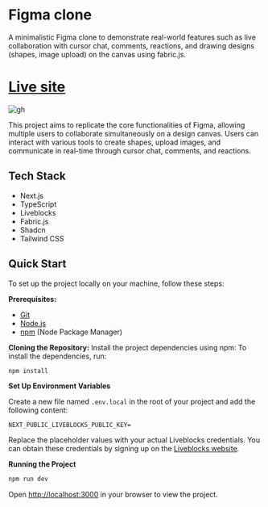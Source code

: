 # Figma clone

A minimalistic Figma clone to demonstrate real-world features such as live collaboration with cursor chat, comments, reactions, and drawing designs (shapes, image upload) on the canvas using fabric.js.

# [Live site](https://tshirt.allanalton.com/)

![gh](https://github.com/alton47/Figma-clone/assets/79355369/2e6c98ce-21fa-4bf3-810f-76a2f5a96b90)

This project aims to replicate the core functionalities of Figma, allowing multiple users to collaborate simultaneously on a design canvas. Users can interact with various tools to create shapes, upload images, and communicate in real-time through cursor chat, comments, and reactions.

## Tech Stack

- Next.js
- TypeScript
- Liveblocks
- Fabric.js
- Shadcn
- Tailwind CSS

## Quick Start

To set up the project locally on your machine, follow these steps:

**Prerequisites:**

- [Git](https://git-scm.com/)
- [Node.js](https://nodejs.org/en)
- [npm](https://www.npmjs.com/) (Node Package Manager)

**Cloning the Repository:**
Install the project dependencies using npm:
To install the dependencies, run:

```bash
npm install
```

**Set Up Environment Variables**

Create a new file named `.env.local` in the root of your project and add the following content:

```env
NEXT_PUBLIC_LIVEBLOCKS_PUBLIC_KEY=
```

Replace the placeholder values with your actual Liveblocks credentials. You can obtain these credentials by signing up on the [Liveblocks website](https://liveblocks.io).

**Running the Project**

```bash
npm run dev
```

Open [http://localhost:3000](http://localhost:3000) in your browser to view the project.
